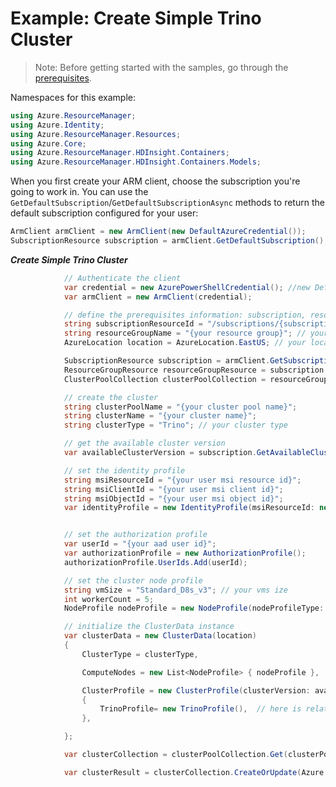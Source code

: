 # Example: Create Simple Trino Cluster

>Note: Before getting started with the samples, go through the [prerequisites](https://github.com/Azure/azure-sdk-for-net/tree/main/sdk/resourcemanager/Azure.ResourceManager#prerequisites).

Namespaces for this example:
```C# Snippet:Create_Cluster_Namespaces
using Azure.ResourceManager;
using Azure.Identity;
using Azure.ResourceManager.Resources;
using Azure.Core;
using Azure.ResourceManager.HDInsight.Containers;
using Azure.ResourceManager.HDInsight.Containers.Models;
```


When you first create your ARM client, choose the subscription you're going to work in. You can use the `GetDefaultSubscription`/`GetDefaultSubscriptionAsync` methods to return the default subscription configured for your user:

```C# Snippet:Readme_DefaultSubscription
ArmClient armClient = new ArmClient(new DefaultAzureCredential());
SubscriptionResource subscription = armClient.GetDefaultSubscription();
```


***Create Simple Trino Cluster***

```C#
            // Authenticate the client
            var credential = new AzurePowerShellCredential(); //new DefaultAzureCredential();
            var armClient = new ArmClient(credential);

            // define the prerequisites information: subscription, resource group and location where you want to create the resource
            string subscriptionResourceId = "/subscriptions/{subscription id}"; // your subscription resource id like /subscriptions/{subscription id}
            string resourceGroupName = "{your resource group}"; // your resource group name
            AzureLocation location = AzureLocation.EastUS; // your location

            SubscriptionResource subscription = armClient.GetSubscriptionResource(new ResourceIdentifier(resourceId: subscriptionResourceId));
            ResourceGroupResource resourceGroupResource = subscription.GetResourceGroup(resourceGroupName);
            ClusterPoolCollection clusterPoolCollection = resourceGroupResource.GetClusterPools();

            // create the cluster
            string clusterPoolName = "{your cluster pool name}";
            string clusterName = "{your cluster name}";
            string clusterType = "Trino"; // your cluster type

            // get the available cluster version
            var availableClusterVersion = subscription.GetAvailableClusterVersionsByLocation(location).Where(version => version.ClusterType.Equals(clusterType, StringComparison.OrdinalIgnoreCase)).FirstOrDefault();

            // set the identity profile
            string msiResourceId = "{your user msi resource id}";
            string msiClientId = "{your user msi client id}";
            string msiObjectId = "{your user msi object id}";
            var identityProfile = new IdentityProfile(msiResourceId: new ResourceIdentifier(msiResourceId), msiClientId: msiClientId, msiObjectId: msiObjectId);


            // set the authorization profile
            var userId = "{your aad user id}";
            var authorizationProfile = new AuthorizationProfile();
            authorizationProfile.UserIds.Add(userId);

            // set the cluster node profile
            string vmSize = "Standard_D8s_v3"; // your vms ize
            int workerCount = 5;
            NodeProfile nodeProfile = new NodeProfile(nodeProfileType: "worker", vmSize: vmSize, count: workerCount);

            // initialize the ClusterData instance
            var clusterData = new ClusterData(location)
            {
                ClusterType = clusterType,

                ComputeNodes = new List<NodeProfile> { nodeProfile },

                ClusterProfile = new ClusterProfile(clusterVersion: availableClusterVersion?.ClusterVersionValue, ossVersion: availableClusterVersion?.OssVersion, identityProfile: identityProfile, authorizationProfile: authorizationProfile)
                {
                    TrinoProfile= new TrinoProfile(),  // here is related with cluster type
                },

            };

            var clusterCollection = clusterPoolCollection.Get(clusterPoolName).Value.GetClusters();

            var clusterResult = clusterCollection.CreateOrUpdate(Azure.WaitUntil.Completed, clusterName, clusterData);
```
